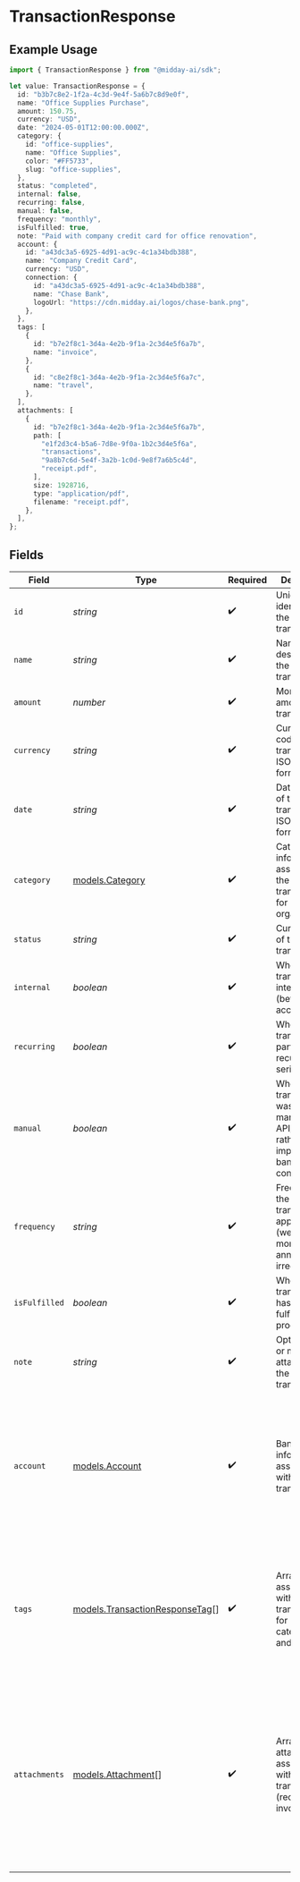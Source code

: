 # TransactionResponse

## Example Usage

```typescript
import { TransactionResponse } from "@midday-ai/sdk";

let value: TransactionResponse = {
  id: "b3b7c8e2-1f2a-4c3d-9e4f-5a6b7c8d9e0f",
  name: "Office Supplies Purchase",
  amount: 150.75,
  currency: "USD",
  date: "2024-05-01T12:00:00.000Z",
  category: {
    id: "office-supplies",
    name: "Office Supplies",
    color: "#FF5733",
    slug: "office-supplies",
  },
  status: "completed",
  internal: false,
  recurring: false,
  manual: false,
  frequency: "monthly",
  isFulfilled: true,
  note: "Paid with company credit card for office renovation",
  account: {
    id: "a43dc3a5-6925-4d91-ac9c-4c1a34bdb388",
    name: "Company Credit Card",
    currency: "USD",
    connection: {
      id: "a43dc3a5-6925-4d91-ac9c-4c1a34bdb388",
      name: "Chase Bank",
      logoUrl: "https://cdn.midday.ai/logos/chase-bank.png",
    },
  },
  tags: [
    {
      id: "b7e2f8c1-3d4a-4e2b-9f1a-2c3d4e5f6a7b",
      name: "invoice",
    },
    {
      id: "c8e2f8c1-3d4a-4e2b-9f1a-2c3d4e5f6a7c",
      name: "travel",
    },
  ],
  attachments: [
    {
      id: "b7e2f8c1-3d4a-4e2b-9f1a-2c3d4e5f6a7b",
      path: [
        "e1f2d3c4-b5a6-7d8e-9f0a-1b2c3d4e5f6a",
        "transactions",
        "9a8b7c6d-5e4f-3a2b-1c0d-9e8f7a6b5c4d",
        "receipt.pdf",
      ],
      size: 1928716,
      type: "application/pdf",
      filename: "receipt.pdf",
    },
  ],
};
```

## Fields

| Field                                                                                                                                                                                                                                                  | Type                                                                                                                                                                                                                                                   | Required                                                                                                                                                                                                                                               | Description                                                                                                                                                                                                                                            | Example                                                                                                                                                                                                                                                |
| ------------------------------------------------------------------------------------------------------------------------------------------------------------------------------------------------------------------------------------------------------ | ------------------------------------------------------------------------------------------------------------------------------------------------------------------------------------------------------------------------------------------------------ | ------------------------------------------------------------------------------------------------------------------------------------------------------------------------------------------------------------------------------------------------------ | ------------------------------------------------------------------------------------------------------------------------------------------------------------------------------------------------------------------------------------------------------ | ------------------------------------------------------------------------------------------------------------------------------------------------------------------------------------------------------------------------------------------------------ |
| `id`                                                                                                                                                                                                                                                   | *string*                                                                                                                                                                                                                                               | :heavy_check_mark:                                                                                                                                                                                                                                     | Unique identifier of the transaction                                                                                                                                                                                                                   | b3b7c8e2-1f2a-4c3d-9e4f-5a6b7c8d9e0f                                                                                                                                                                                                                   |
| `name`                                                                                                                                                                                                                                                 | *string*                                                                                                                                                                                                                                               | :heavy_check_mark:                                                                                                                                                                                                                                     | Name or description of the transaction                                                                                                                                                                                                                 | Office Supplies Purchase                                                                                                                                                                                                                               |
| `amount`                                                                                                                                                                                                                                               | *number*                                                                                                                                                                                                                                               | :heavy_check_mark:                                                                                                                                                                                                                                     | Monetary amount of the transaction                                                                                                                                                                                                                     | 150.75                                                                                                                                                                                                                                                 |
| `currency`                                                                                                                                                                                                                                             | *string*                                                                                                                                                                                                                                               | :heavy_check_mark:                                                                                                                                                                                                                                     | Currency code of the transaction in ISO 4217 format                                                                                                                                                                                                    | USD                                                                                                                                                                                                                                                    |
| `date`                                                                                                                                                                                                                                                 | *string*                                                                                                                                                                                                                                               | :heavy_check_mark:                                                                                                                                                                                                                                     | Date and time of the transaction in ISO 8601 format                                                                                                                                                                                                    | 2024-05-01T12:00:00.000Z                                                                                                                                                                                                                               |
| `category`                                                                                                                                                                                                                                             | [models.Category](../models/category.md)                                                                                                                                                                                                               | :heavy_check_mark:                                                                                                                                                                                                                                     | Category information assigned to the transaction for organization                                                                                                                                                                                      | {<br/>"id": "office-supplies",<br/>"name": "Office Supplies",<br/>"color": "#FF5733",<br/>"slug": "office-supplies"<br/>}                                                                                                                              |
| `status`                                                                                                                                                                                                                                               | *string*                                                                                                                                                                                                                                               | :heavy_check_mark:                                                                                                                                                                                                                                     | Current status of the transaction                                                                                                                                                                                                                      | completed                                                                                                                                                                                                                                              |
| `internal`                                                                                                                                                                                                                                             | *boolean*                                                                                                                                                                                                                                              | :heavy_check_mark:                                                                                                                                                                                                                                     | Whether the transaction is internal (between own accounts)                                                                                                                                                                                             | false                                                                                                                                                                                                                                                  |
| `recurring`                                                                                                                                                                                                                                            | *boolean*                                                                                                                                                                                                                                              | :heavy_check_mark:                                                                                                                                                                                                                                     | Whether the transaction is part of a recurring series                                                                                                                                                                                                  | false                                                                                                                                                                                                                                                  |
| `manual`                                                                                                                                                                                                                                               | *boolean*                                                                                                                                                                                                                                              | :heavy_check_mark:                                                                                                                                                                                                                                     | Whether the transaction was created manually (via API/form) rather than imported from bank connections                                                                                                                                                 | false                                                                                                                                                                                                                                                  |
| `frequency`                                                                                                                                                                                                                                            | *string*                                                                                                                                                                                                                                               | :heavy_check_mark:                                                                                                                                                                                                                                     | Frequency of the recurring transaction if applicable (weekly, monthly, annually, irregular)                                                                                                                                                            | monthly                                                                                                                                                                                                                                                |
| `isFulfilled`                                                                                                                                                                                                                                          | *boolean*                                                                                                                                                                                                                                              | :heavy_check_mark:                                                                                                                                                                                                                                     | Whether the transaction has been fulfilled or processed                                                                                                                                                                                                | true                                                                                                                                                                                                                                                   |
| `note`                                                                                                                                                                                                                                                 | *string*                                                                                                                                                                                                                                               | :heavy_check_mark:                                                                                                                                                                                                                                     | Optional note or memo attached to the transaction                                                                                                                                                                                                      | Paid with company credit card for office renovation                                                                                                                                                                                                    |
| `account`                                                                                                                                                                                                                                              | [models.Account](../models/account.md)                                                                                                                                                                                                                 | :heavy_check_mark:                                                                                                                                                                                                                                     | Bank account information associated with the transaction                                                                                                                                                                                               | {<br/>"id": "a43dc3a5-6925-4d91-ac9c-4c1a34bdb388",<br/>"name": "Company Credit Card",<br/>"currency": "USD",<br/>"connection": {<br/>"id": "a43dc3a5-6925-4d91-ac9c-4c1a34bdb388",<br/>"name": "Chase Bank",<br/>"logoUrl": "https://cdn.midday.ai/logos/chase-bank.png"<br/>}<br/>} |
| `tags`                                                                                                                                                                                                                                                 | [models.TransactionResponseTag](../models/transactionresponsetag.md)[]                                                                                                                                                                                 | :heavy_check_mark:                                                                                                                                                                                                                                     | Array of tags associated with the transaction for categorization and filtering                                                                                                                                                                         | [<br/>{<br/>"id": "b7e2f8c1-3d4a-4e2b-9f1a-2c3d4e5f6a7b",<br/>"name": "invoice"<br/>},<br/>{<br/>"id": "c8e2f8c1-3d4a-4e2b-9f1a-2c3d4e5f6a7c",<br/>"name": "travel"<br/>}<br/>]                                                                        |
| `attachments`                                                                                                                                                                                                                                          | [models.Attachment](../models/attachment.md)[]                                                                                                                                                                                                         | :heavy_check_mark:                                                                                                                                                                                                                                     | Array of file attachments associated with the transaction (receipts, invoices, etc.)                                                                                                                                                                   | [<br/>{<br/>"id": "b7e2f8c1-3d4a-4e2b-9f1a-2c3d4e5f6a7b",<br/>"path": [<br/>"e1f2d3c4-b5a6-7d8e-9f0a-1b2c3d4e5f6a",<br/>"transactions",<br/>"9a8b7c6d-5e4f-3a2b-1c0d-9e8f7a6b5c4d",<br/>"receipt.pdf"<br/>],<br/>"size": 1928716,<br/>"type": "application/pdf",<br/>"filename": "receipt.pdf"<br/>}<br/>] |